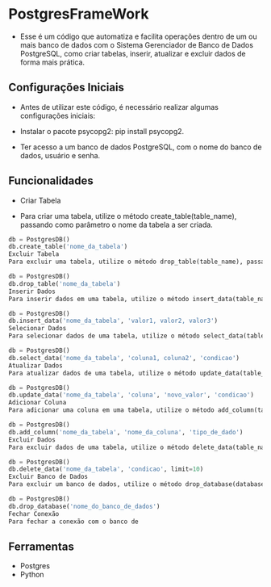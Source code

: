 # PostgresFrameWork

- Esse é um código que automatiza e facilita operações dentro de um ou mais banco de dados com o Sistema Gerenciador de Banco de Dados PostgreSQL, como criar tabelas, inserir, atualizar e excluir dados de forma mais prática.

## Configurações Iniciais

- Antes de utilizar este código, é necessário realizar algumas configurações iniciais:

- Instalar o pacote psycopg2: pip install psycopg2.
- Ter acesso a um banco de dados PostgreSQL, com o nome do banco de dados, usuário e senha.

## Funcionalidades

- Criar Tabela

- Para criar uma tabela, utilize o método create_table(table_name), passando como parâmetro o nome da tabela a ser criada.

```python
db = PostgresDB()
db.create_table('nome_da_tabela')
Excluir Tabela
Para excluir uma tabela, utilize o método drop_table(table_name), passando como parâmetro o nome da tabela a ser excluída.
```
```python
db = PostgresDB()
db.drop_table('nome_da_tabela')
Inserir Dados
Para inserir dados em uma tabela, utilize o método insert_data(table_name, values), passando como parâmetros o nome da tabela e os valores a serem inseridos.
```
```python
db = PostgresDB()
db.insert_data('nome_da_tabela', 'valor1, valor2, valor3')
Selecionar Dados
Para selecionar dados de uma tabela, utilize o método select_data(table_name, column='*', condition=None), passando como parâmetros o nome da tabela, a coluna a ser selecionada (opcional) e uma condição (opcional).
```
```python
db = PostgresDB()
db.select_data('nome_da_tabela', 'coluna1, coluna2', 'condicao')
Atualizar Dados
Para atualizar dados de uma tabela, utilize o método update_data(table_name, column, value, condition), passando como parâmetros o nome da tabela, a coluna a ser atualizada, o valor a ser inserido e uma condição.
```
```python
db = PostgresDB()
db.update_data('nome_da_tabela', 'coluna', 'novo_valor', 'condicao')
Adicionar Coluna
Para adicionar uma coluna em uma tabela, utilize o método add_column(table_name, column_name, data_type), passando como parâmetros o nome da tabela, o nome da coluna e o tipo de dado.
```
```python
db = PostgresDB()
db.add_column('nome_da_tabela', 'nome_da_coluna', 'tipo_de_dado')
Excluir Dados
Para excluir dados de uma tabela, utilize o método delete_data(table_name, condition, limit=None), passando como parâmetros o nome da tabela, uma condição e um limite de exclusão (opcional).
```
```python
db = PostgresDB()
db.delete_data('nome_da_tabela', 'condicao', limit=10)
Excluir Banco de Dados
Para excluir um banco de dados, utilize o método drop_database(database_name), passando como parâmetro o nome do banco de dados.
```
```python
db = PostgresDB()
db.drop_database('nome_do_banco_de_dados')
Fechar Conexão
Para fechar a conexão com o banco de
```

## Ferramentas

- Postgres
- Python
